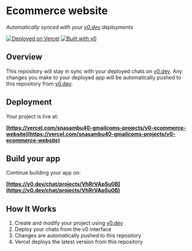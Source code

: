 # Ecommerce website

*Automatically synced with your [v0.dev](https://v0.dev) deployments*

[![Deployed on Vercel](https://img.shields.io/badge/Deployed%20on-Vercel-black?style=for-the-badge&logo=vercel)](https://vercel.com/snasambu40-gmailcoms-projects/v0-ecommerce-website)
[![Built with v0](https://img.shields.io/badge/Built%20with-v0.dev-black?style=for-the-badge)](https://v0.dev/chat/projects/VhRrVApSu0B)

## Overview

This repository will stay in sync with your deployed chats on [v0.dev](https://v0.dev).
Any changes you make to your deployed app will be automatically pushed to this repository from [v0.dev](https://v0.dev).

## Deployment

Your project is live at:

**[https://vercel.com/snasambu40-gmailcoms-projects/v0-ecommerce-website](https://vercel.com/snasambu40-gmailcoms-projects/v0-ecommerce-website)**

## Build your app

Continue building your app on:

**[https://v0.dev/chat/projects/VhRrVApSu0B](https://v0.dev/chat/projects/VhRrVApSu0B)**

## How It Works

1. Create and modify your project using [v0.dev](https://v0.dev)
2. Deploy your chats from the v0 interface
3. Changes are automatically pushed to this repository
4. Vercel deploys the latest version from this repository